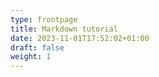 ```yaml
---
type: frontpage
title: Markdown tutorial
date: 2023-11-01T17:52:02+01:00
draft: false
weight: 1
---
```

